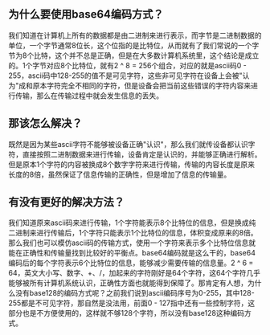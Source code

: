 ## 为什么要使用base64编码方式？

我们知道在计算机上所有的数据都是由二进制来进行表示，而字节是二进制数据的单位，一个字节通常8位长，这个位指的是比特位，从而就有了我们常说的一个字节为8个比特，这个并不总是正确，但是在大多数计算机系统里，这个结论是成立的。1个字节对应8个比特位，就有2 ^ 8 = 256个组合，对应的就是ascii码0 - 255，ascii码中128-255的值不是可见字符，这些非可见字符在设备上会被"认为"成和原本字符完全不相同的字符，但是设备会把当前这些错误的字符内容来进行传输，那么在传输过程中就会发生信息的丢失。

## 那该怎么解决？

既然是因为某些ascii字符不能够被设备正确"认识"，那么我们就传设备都认识字符，直接按照二进制数据来进行传输，设备肯定是认识的，并能够正确进行解析。但是原本1个字符的内容被换成8个数字字符来进行传输，传输的内容长度是原来长度的8倍，虽然保证了信息传输的正确性，但是增加了信息的传输量。

## 有没有更好的解决方法？

我们知道原来ascii码来进行传输，1个字符能表示8个比特位的信息，但是换成纯二进制来进行传输后，1个字符只能表示1个比特位的信息，体积变成原来的8倍。那么我们也可以模仿ascii码的传输方式，使用一个字符来表示多个比特位信息就能在正确性和传输量找到比较好的平衡点。base64编码就是这么干的，base64编码后的每个字符表示6个比特位的信息，能够减少需要传输的信息量。2 ^ 6 = 64，英文大小写、数字、+、/，加起来的字符刚好是64个字符，这64个字符几乎能够被所有计算机系统认识，正确性方面也就能得到保障了。那肯定有人想，为什么没有base128的编码方式呢？之前我们说到ascii编码序号为0-255，其中128-255都是不可见字符，那自然是没法用，前面0 - 127指中还有一些控制字符，这部分也是不方便使用的，这样就不够128个字符，所以没有base128这种编码方式。
